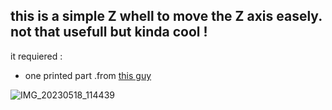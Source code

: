 this is a simple Z whell to move the Z axis easely.  
not that usefull but kinda cool !
---
it requiered :
- one printed part .from [this guy](https://www.thingiverse.com/s_vayner/designs)  
 
![IMG_20230518_114439](https://github.com/polotinkering/optimal-ender3/assets/133749952/5f99fbc2-5a80-487c-8f08-6d3e4897d5d6)
